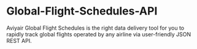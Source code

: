 # Global-Flight-Schedules-API
Aviyair Global Flight Schedules is the right data delivery tool for you to rapidly track global flights operated by any airline via user-friendly JSON REST API.
